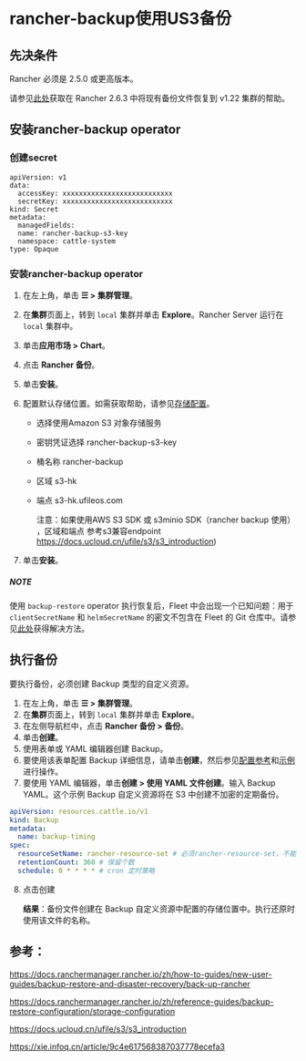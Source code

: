 # rancher-backup使用US3备份

## 先决条件

Rancher 必须是 2.5.0 或更高版本。

请参见[此处](https://docs.ranchermanager.rancher.io/zh/how-to-guides/new-user-guides/backup-restore-and-disaster-recovery/migrate-rancher-to-new-cluster#2-使用-restore-自定义资源来还原备份)获取在 Rancher 2.6.3 中将现有备份文件恢复到 v1.22 集群的帮助。

## 安装rancher-backup operator

### 创建secret

```
apiVersion: v1
data:
  accessKey: xxxxxxxxxxxxxxxxxxxxxxxxxxx
  secretKey: xxxxxxxxxxxxxxxxxxxxxxxxxxx
kind: Secret
metadata:
  managedFields:
  name: rancher-backup-s3-key
  namespace: cattle-system
type: Opaque

```

### 安装rancher-backup operator

1. 在左上角，单击 **☰ > 集群管理**。

2. 在**集群**页面上，转到 `local` 集群并单击 **Explore**。Rancher Server 运行在 `local` 集群中。

3. 单击**应用市场 > Chart**。

4. 点击 **Rancher 备份**。

5. 单击**安装**。

6. 配置默认存储位置。如需获取帮助，请参见[存储配置](https://docs.ranchermanager.rancher.io/zh/reference-guides/backup-restore-configuration/storage-configuration)。

   - 选择使用Amazon S3 对象存储服务
   - 密钥凭证选择 rancher-backup-s3-key
   - 桶名称 rancher-backup
   - 区域 s3-hk
   - 端点 s3-hk.ufileos.com 

     注意：如果使用AWS S3 SDK 或 s3minio SDK（rancher backup 使用） ，区域和端点 参考s3兼容endpoint  https://docs.ucloud.cn/ufile/s3/s3_introduction)

7. 单击**安装**。

##### NOTE

使用 `backup-restore` operator 执行恢复后，Fleet 中会出现一个已知问题：用于 `clientSecretName` 和 `helmSecretName` 的密文不包含在 Fleet 的 Git 仓库中。请参见[此处](https://docs.ranchermanager.rancher.io/zh/how-to-guides/new-user-guides/deploy-apps-across-clusters/fleet#故障排除)获得解决方法。

## 执行备份

要执行备份，必须创建 Backup 类型的自定义资源。

1. 在左上角，单击 **☰ > 集群管理**。
2. 在**集群**页面上，转到 `local` 集群并单击 **Explore**。
3. 在左侧导航栏中，点击 **Rancher 备份 > 备份**。
4. 单击**创建**。
5. 使用表单或 YAML 编辑器创建 Backup。
6. 要使用该表单配置 Backup 详细信息，请单击**创建**，然后参见[配置参考](https://docs.ranchermanager.rancher.io/zh/reference-guides/backup-restore-configuration/backup-configuration)和[示例](https://docs.ranchermanager.rancher.io/zh/reference-guides/backup-restore-configuration/examples#备份)进行操作。
7. 要使用 YAML 编辑器，单击**创建 > 使用 YAML 文件创建**。输入 Backup YAML。这个示例 Backup 自定义资源将在 S3 中创建不加密的定期备份。

```yaml
apiVersion: resources.cattle.io/v1
kind: Backup
metadata:
  name: backup-timing
spec:
  resourceSetName: rancher-resource-set # 必须rancher-resource-set，不能修改
  retentionCount: 360 # 保留个数
  schedule: 0 * * * * # cron 定时策略
```

8. 点击创建

   **结果**：备份文件创建在 Backup 自定义资源中配置的存储位置中。执行还原时使用该文件的名称。

## 参考：

https://docs.ranchermanager.rancher.io/zh/how-to-guides/new-user-guides/backup-restore-and-disaster-recovery/back-up-rancher

https://docs.ranchermanager.rancher.io/zh/reference-guides/backup-restore-configuration/storage-configuration

https://docs.ucloud.cn/ufile/s3/s3_introduction

https://xie.infoq.cn/article/9c4e617568387037778ecefa3